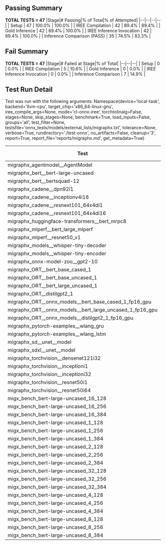 ## Passing Summary

**TOTAL TESTS = 47**
|Stage|# Passing|% of Total|% of Attempted|
|--|--|--|--|
| Setup | 47 | 100.0% | 100.0% |
| IREE Compilation | 42 | 89.4% | 89.4% |
| Gold Inference | 42 | 89.4% | 100.0% |
| IREE Inference Invocation | 42 | 89.4% | 100.0% |
| Inference Comparison (PASS) | 35 | 74.5% | 83.3% |
## Fail Summary

**TOTAL TESTS = 47**
|Stage|# Failed at Stage|% of Total|
|--|--|--|
| Setup | 0 | 0.0% |
| IREE Compilation | 5 | 10.6% |
| Gold Inference | 0 | 0.0% |
| IREE Inference Invocation | 0 | 0.0% |
| Inference Comparison | 7 | 14.9% |
## Test Run Detail
Test was run with the following arguments:
Namespace(device='local-task', backend='llvm-cpu', target_chip='x86_64-linux-gnu', iree_compile_args=None, mode='cl-onnx-iree', torchtolinalg=False, stages=None, skip_stages=None, benchmark=True, load_inputs=False, groups='all', test_filter=None, testsfile='onnx_tests/models/external_lists/migraphx.txt', tolerance=None, verbose=True, rundirectory='./test-onnx', no_artifacts=False, cleanup='3', report=True, report_file='reports/migraphx.md', get_metadata=True)

| Test | Exit Status | Mean Benchmark Time (ms) | Notes |
|--|--|--|--|
| migraphx_agentmodel__AgentModel | compilation | None | |
| migraphx_bert__bert-large-uncased | PASS | 392.61102490127087 | |
| migraphx_bert__bertsquad-12 | compilation | None | |
| migraphx_cadene__dpn92i1 | PASS | 165.69375836600858 | |
| migraphx_cadene__inceptionv4i16 | PASS | 5584.979200114806 | |
| migraphx_cadene__resnext101_64x4di1 | PASS | 425.8463519314925 | |
| migraphx_cadene__resnext101_64x4di16 | PASS | 5013.640175263086 | |
| migraphx_huggingface-transformers__bert_mrpc8 | PASS | 415.807177623113 | |
| migraphx_mlperf__bert_large_mlperf | Numerics | 434.68139444788295 | |
| migraphx_mlperf__resnet50_v1 | PASS | 99.19273569470359 | |
| migraphx_models__whisper-tiny-decoder | PASS | 31.293853948062118 | |
| migraphx_models__whisper-tiny-encoder | Numerics | 179.64550790687403 | |
| migraphx_onnx-model-zoo__gpt2-10 | compilation | None | |
| migraphx_ORT__bert_base_cased_1 | PASS | 93.60338268535476 | |
| migraphx_ORT__bert_base_uncased_1 | PASS | 87.3918348834628 | |
| migraphx_ORT__bert_large_uncased_1 | PASS | 279.8347293088833 | |
| migraphx_ORT__distilgpt2_1 | PASS | 51.62275638995748 | |
| migraphx_ORT__onnx_models__bert_base_cased_1_fp16_gpu | Numerics | 93.6086606234312 | |
| migraphx_ORT__onnx_models__bert_large_uncased_1_fp16_gpu | Numerics | 251.46062361697352 | |
| migraphx_ORT__onnx_models__distilgpt2_1_fp16_gpu | Numerics | 42.97964535653591 | |
| migraphx_pytorch-examples__wlang_gru | PASS | 82.90253234682258 | |
| migraphx_pytorch-examples__wlang_lstm | PASS | 47.11930158858498 | |
| migraphx_sd__unet__model | import_model | None | |
| migraphx_sdxl__unet__model | import_model | None | |
| migraphx_torchvision__densenet121i32 | PASS | 1454.8365610341232 | |
| migraphx_torchvision__inceptioni1 | PASS | 198.92298181851706 | |
| migraphx_torchvision__inceptioni32 | PASS | 5837.724993626277 | |
| migraphx_torchvision__resnet50i1 | PASS | 83.46899133175611 | |
| migraphx_torchvision__resnet50i64 | PASS | 5402.428454409043 | |
| migx_bench_bert-large-uncased_16_128 | PASS | 2621.347493181626 | |
| migx_bench_bert-large-uncased_16_256 | PASS | 4123.81524220109 | |
| migx_bench_bert-large-uncased_16_384 | Numerics | 5780.993986874819 | |
| migx_bench_bert-large-uncased_1_128 | PASS | 158.20478337506452 | |
| migx_bench_bert-large-uncased_1_256 | PASS | 256.8507641553879 | |
| migx_bench_bert-large-uncased_1_384 | PASS | 391.71790331602097 | |
| migx_bench_bert-large-uncased_2_128 | PASS | 392.6116780688365 | |
| migx_bench_bert-large-uncased_2_256 | PASS | 596.6060285766919 | |
| migx_bench_bert-large-uncased_2_384 | PASS | 813.5867677628994 | |
| migx_bench_bert-large-uncased_32_128 | PASS | 5134.10143678387 | |
| migx_bench_bert-large-uncased_32_256 | PASS | 8436.05786189437 | |
| migx_bench_bert-large-uncased_32_384 | Numerics | 11636.277674386898 | |
| migx_bench_bert-large-uncased_4_128 | PASS | 715.1699190338453 | |
| migx_bench_bert-large-uncased_4_256 | PASS | 1124.4091937939324 | |
| migx_bench_bert-large-uncased_4_384 | PASS | 1569.1661549111207 | |
| migx_bench_bert-large-uncased_8_128 | PASS | 1311.392493546009 | |
| migx_bench_bert-large-uncased_8_256 | PASS | 2044.5281689365702 | |
| migx_bench_bert-large-uncased_8_384 | PASS | 2853.8380848864713 | |
